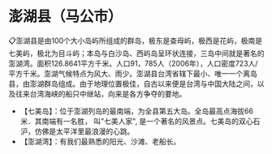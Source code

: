 # 澎湖县（马公市）
📋澎湖县是由100个大小岛屿所组成的群岛，极东是查母屿，极西是花屿，极南是七美屿，极北为目斗屿；本岛与白沙岛、西屿岛呈环状连接，三岛中间就是著名的澎湖湾。面积126.8641平方千米。人口91，785人（2006年），人口密度723人/平方千米。澎湖气候特点为风大、雨少。澎湖县台湾省辖下最小、唯一一个离岛县，由澎湖群岛组成。由于地理位置极佳，自古以来便是台湾与中国大陆之间，以及往来台湾海峡的船只中继站，向来是各方争夺的要地。  
  
* 【七美岛】：位于澎湖列岛的最南端，为全县第五大岛。全岛最高点海拔66 米．其南端有一名胜， 叫"七美人家", 是一个著名的风景点。七美岛的双心石沪，仿佛是太平洋里最浪漫的心跳。  
* 【澎湖湾】：有我们最熟悉的阳光、沙滩、老船长。